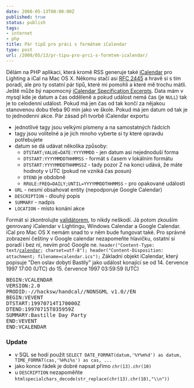 ```yaml
---
date: 2008-05-13T00:00:00Z
published: true
status: publish
tags:
- internet
- php
title: Pár tipů pro práci s formátem iCalendar
type: post
url: /2008/05/13/pr-tipu-pro-prci-s-formtem-icalendar/
---
```


Dělám na PHP aplikaci, která kromě RSS generuje také <a href="http://cs.wikipedia.org/wiki/ICalendar">iCalendar</a> pro Lighting a iCal na Mac OS X. Někomu stačí asi <a href="http://tools.ietf.org/html/rfc2445">RFC 2445</a> a hravě si s tím poradí, ale pro ty ostatní pár tipů, které mi pomohli a které mě trochu mátli. Ještě může bý napomocný <a href="http://www.kanzaki.com/docs/ical/">iCalendar Specification Excerpts</a>.  Data mám v mysql kde je datum a čas odděleně a pokud událost nemá čas (je <code>NULL</code>) tak je to celodenní událost. Pokud má jen čas od tak končí za nějakou stanovenou dobu třeba 90 min jako ve škole. Pokud má jen datum od tak je to jednodenní akce.  Pár zásad při tvorbě iCalendar exportu
<ul>
	<li>jednotlivé tagy jsou velkými písmeny a na samostatných řádcích</li>
	<li>tagy jsou volitelné a je jich mnoho vyberte si ty které opravdu potřebujete</li>
	<li>datum se dá udávat několika způsoby:
<ul>
	<li><code>DTSTART;VALUE=DATE:YYYYMMDD</code> - jen datum asi nejednoduší forma</li>
	<li><code>DTSTART:YYYYMMDDTHHMMSS</code> - formát s časem v lokálním formátu</li>
	<li><code>DTSTART:YYYYMMDDTHHMMSSZ</code> - tady pozor Z na konci udává, že máte hodnoty v UTC (pokud ne vzniká čas posun)</li>
	<li><code>DTEND</code> je obdobně</li>
	<li><code>RRULE:FREQ=DAILY;UNTIL=YYYYMMDDTHHMMSS</code> - pro opakované události</li>
</ul>
</li>
	<li><code>URL</code> - nesmí obsahovat entity (nepodporuje Google Calendar)</li>
	<li><code>DESCRIPTION</code> - dlouhý popis</li>
	<li><code>SUMMARY</code> - nadpis</li>
	<li><code>LOCATION</code> - místo konání akce</li>
</ul>
Formát si zkontrolujte <a href="http://severinghaus.org/projects/icv/">validátorem</a>, to nikdy neškodí.  Já potom zkouším genrovaný iCalendar v Lightingu, Windows Calendar a Google Calendar. iCal pro Mac OS X nemám snad to v něm bude fungovat také.  Pro správné zobrazení češtiny v Google calendar nezapomeňte hlavičku, ostatní si poradí i bez ní, nevím proč Google ne. <code>header("Content-Type: text/<a href="http://www.dadsplan.com/">calendar</a>; charset=utf-8"); header("Content-Disposition: attachment; filename=calendar.ics");</code> Základní objekt iCalendar, který popisuje "Den oslav dobytí Bastily" jako událost konající se od 14. července 1997 17:00 (UTC) do 15. července 1997 03:59:59 (UTC)
<pre>BEGIN:VCALENDAR
VERSION:2.0
PRODID:-//hacksw/handcal//NONSGML v1.0//EN
BEGIN:VEVENT
DTSTART:19970714T170000Z
DTEND:19970715T035959Z
SUMMARY:Bastille Day Party
END:VEVENT
END:VCALENDAR</pre>
<h3>Update</h3>
<ul>
	<li>v SQL se hodí použít <code>SELECT DATE_FORMAT(datum,'%Y%m%d') as datum, TIME_FORMAT(cas,'%H%i%s') as cas, ...</code></li>
	<li>jako konce řádek je dobré napsat přímo <code>chr(13).chr(10)</code></li>
	<li>u <code>DESCRIPTION</code> nezapoměňte <code>htmlspecialchars_decode(str_replace(chr(13).chr(10),"\\n"))</code></li>
</ul>
